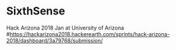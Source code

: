 # SixthSense
Hack Arizona 2018 Jan at University of Arizona
#https://hackarizona2018.hackerearth.com/sprints/hack-arizona-2018/dashboard/3a79768/submission/

